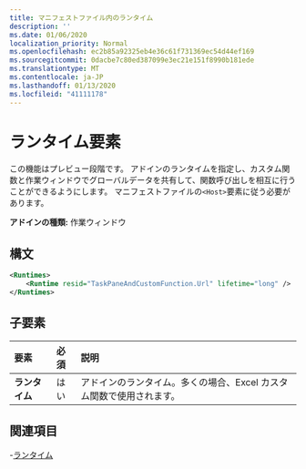 ```yaml
---
title: マニフェストファイル内のランタイム
description: ''
ms.date: 01/06/2020
localization_priority: Normal
ms.openlocfilehash: ec2b85a92325eb4e36c61f731369ec54d44ef169
ms.sourcegitcommit: 0dacbe7c80ed387099e3ec21e151f8990b181ede
ms.translationtype: MT
ms.contentlocale: ja-JP
ms.lasthandoff: 01/13/2020
ms.locfileid: "41111178"
---
```

# <a name="runtimes-element"></a>ランタイム要素

この機能はプレビュー段階です。 アドインのランタイムを指定し、カスタム関数と作業ウィンドウでグローバルデータを共有して、関数呼び出しを相互に行うことができるようにします。 マニフェストファイルの`<Host>`要素に従う必要があります。

**アドインの種類:** 作業ウィンドウ

## <a name="syntax"></a>構文

```XML
<Runtimes>
    <Runtime resid="TaskPaneAndCustomFunction.Url" lifetime="long" />
</Runtimes>
```

## <a name="child-elements"></a>子要素

|  要素 |  必須  |  説明  |
|:-----|:-----|:-----|
|  **ランタイム**     | はい |  アドインのランタイム。多くの場合、Excel カスタム関数で使用されます。

## <a name="see-also"></a>関連項目

-[ランタイム](runtimes.md)
